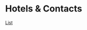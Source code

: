# Hotels & Contacts

[List](Hotels%20&%20Contacts%20e2e1f2f6d497447193f87ef607ef9e58/List%20a53bfe3583d749a583ee55498989ab09.csv)